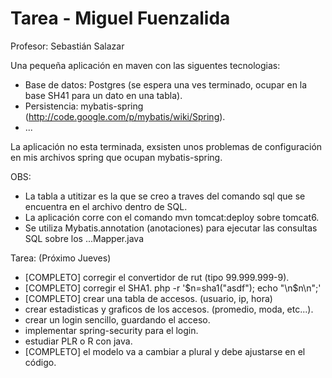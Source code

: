 Tarea - Miguel Fuenzalida
=========================

Profesor: Sebastián Salazar

Una pequeña aplicación en maven con las siguentes tecnologias:

- Base de datos: Postgres (se espera una ves terminado, ocupar en la base SH41 para un dato en una tabla).
- Persistencia: mybatis-spring (http://code.google.com/p/mybatis/wiki/Spring).
- ...

La aplicación no esta terminada, exsisten unos problemas de configuración en mis archivos spring que ocupan mybatis-spring.

OBS:

- La tabla a utitizar es la que se creo a traves del comando sql que se encuentra en el archivo dentro de SQL.
- La aplicación corre con el comando mvn tomcat:deploy sobre tomcat6.
- Se utiliza Mybatis.annotation (anotaciones) para ejecutar las consultas SQL sobre los ...Mapper.java

Tarea: (Próximo Jueves)

- [COMPLETO] corregir el convertidor de rut (tipo 99.999.999-9).
- [COMPLETO] corregir el SHA1.  php -r '$n=sha1("asdf"); echo "\n$n\n";'
- [COMPLETO] crear una tabla de accesos. (usuario, ip, hora)
- crear estadisticas y graficos de los accesos. (promedio, moda, etc...).
- crear un login sencillo, guardando el acceso.
- implementar spring-security para el login.
- estudiar PLR o R con java.
- [COMPLETO] el modelo va a cambiar a plural y debe ajustarse en el código.
